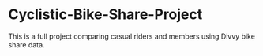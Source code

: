 # Cyclistic-Bike-Share-Project
This is a full project comparing casual riders and members using Divvy bike share data.
